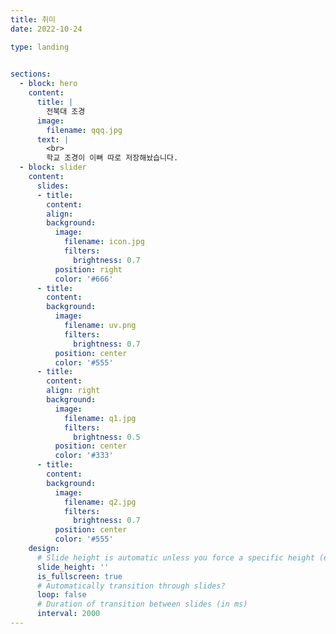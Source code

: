 ```yaml
---
title: 취미
date: 2022-10-24

type: landing

  
sections:
  - block: hero
    content:
      title: |
        전북대 조경
      image:
        filename: qqq.jpg
      text: |
        <br>     
        학교 조경이 이뻐 따로 저장해놨습니다.
  - block: slider
    content:
      slides:
      - title: 
        content: 
        align: 
        background:
          image:
            filename: icon.jpg
            filters:
              brightness: 0.7
          position: right
          color: '#666'
      - title: 
        content: 
        background:
          image:
            filename: uv.png
            filters:
              brightness: 0.7
          position: center
          color: '#555'
      - title: 
        content: 
        align: right
        background:
          image:
            filename: q1.jpg
            filters:
              brightness: 0.5
          position: center
          color: '#333'
      - title: 
        content: 
        background:
          image:
            filename: q2.jpg
            filters:
              brightness: 0.7
          position: center
          color: '#555'    
    design:
      # Slide height is automatic unless you force a specific height (e.g. '400px')
      slide_height: ''
      is_fullscreen: true
      # Automatically transition through slides?
      loop: false
      # Duration of transition between slides (in ms)
      interval: 2000
---
```

